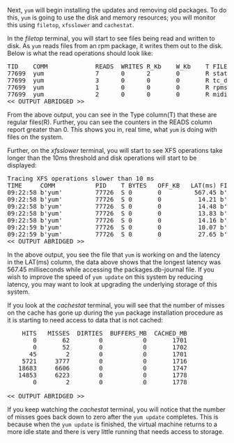 Next, `yum` will begin installing the updates and removing old packages. To do this, `yum` is going to use the disk and memory resources; you will monitor this using `filetop`, `xfsslower` and `cachestat`.

In the *filetop* terminal, you will start to see files being read and written to disk. As `yum` reads files from an rpm package, it writes them out to the disk. Below is what the read operations should look like:

<pre class="file">
TID    COMM             READS  WRITES R_Kb    W_Kb    T FILE
77699  yum              7      0      2       0       R stat.h;5e5574b8
77699  yum              3      0      0       0       R tc_defact.h;5.5574b8
77699  yum              1      0      0       0       R rpmsg.h;5e5574b8
77699  yum              2      0      0       0       R midi.h;5e5574b8
<< OUTPUT ABRIDGED >>
</pre>

From the above output, you can see in the Type column(T) that these are regular files(R). Further, you can see the counters in the READS column report greater than 0. This shows you in, real time, what `yum` is doing with files on the system.

Further, on the *xfsslower* terminal, you will start to see XFS operations take longer than the 10ms threshold and disk operations will start to be displayed:

<pre class="file">
Tracing XFS operations slower than 10 ms
TIME     COMM           PID    T BYTES   OFF_KB   LAT(ms) FILENAME
09:22:58 b'yum'         77726  S 0       0         567.45 b'packages.db-journal'
09:22:58 b'yum'         77726  S 0       0          14.21 b'packages.db-journal'
09:22:58 b'yum'         77726  S 0       0          14.48 b'packages.db-journal'
09:22:58 b'yum'         77726  S 0       0          13.83 b'packages.db-journal'
09:22:58 b'yum'         77726  S 0       0          14.16 b'packages.db-journal'
09:22:59 b'yum'         77726  S 0       0          10.07 b'packages.db-journal'
09:22:59 b'yum'         77726  S 0       0          27.65 b'packages.db'
<< OUTPUT ABRIDGED >>
</pre>

In the above output, you see the file that `yum` is working on and the latency in the LAT(ms) column, the data above shows that the longest latency was 567.45 milliseconds while accessing the packages.db-journal file. If you wish to improve the speed of `yum update` on this system by reducing latency, you may want to look at upgrading the underlying storage of this system.

If you look at the *cachestat* terminal, you will see that the number of misses on the cache has gone up during the `yum` package installation procedure as it is starting to need access to data that is not cached:

<pre class="file">
    HITS   MISSES  DIRTIES  BUFFERS_MB  CACHED_MB
       0       62        0           0       1701
       0       52        0           0       1702
      45        2        0           0       1701
    5721     3777        0           0       1716
   18683     6606        0           0       1747
   14853     6223        0           0       1778
       0        2        0           0       1778

<< OUTPUT ABRIDGED >>
</pre>

If you keep watching the *cachestat* terminal, you will notice that the number of misses goes back down to zero after the `yum update` completes. This is because when the `yum update` is finished, the virtual machine returns to a more idle state and there is very little running that needs access to storage.


